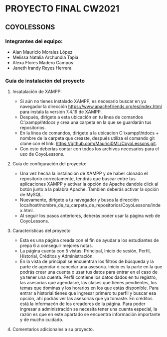 # PROYECTO FINAL CW2021

## COYOLESSONS

### Integrantes del equipo: 

* Alan Mauricio Morales López
* Melissa Natalia Archundia Tapia
* Alexa Flores Madero Campos
* Janeth Irandy Reyes Herrera

### Guía de instalación del proyecto

1. Insatalación de XAMPP:
   * Si aún no tienes instalado XAMPP, es necesario buscar en yu navegador la dirección https://www.apachefriends.org/es/index.html para instala la versión 7.4.19 de XAMPP.
   * Después, dirigete a esta ubicación en tu línea de comandos C:\xampp\htdocs y crea una carpeta en la que se guardarán tus repositorios.
   * En la línea de comandos, dirigete a la ubicacion C:\xampp\htdocs + nombre de la carpeta que creaste, después utiliza el comando git clone con el link:                                https://github.com/Maurici0ML/CoyoLessons.git.
   * Con esto deberías contar con todos los archivos necesarios para el uso de CoyoLessons.

2. Guía de configuración del proyecto:
    * Una vez hecha la instalación de XAMPP y de haber clonado el repositorio correctamente, tendrás que buscar entre tus aplicaciones XAMPP y activar la opción de Apache             dandole click al botón junto a la palabra Apache. También deberás activar la opción de MySQL.  
    * Nuevamente, dirigete a tu navegador y busca la dirección localhost/nombre_de_tu_carpeta_de_repositorios/CoyoLessons/index.html.
    * Al seguir los pasos anteriores, deberás poder usar la página web de CoyoLessons. 

3. Características del proyecto
    * Esta es una página creada con el fin de ayudar a los estudiantes de prepa 6 a conseguir mejores notas.
    * La página cuenta con 5 vistas: Principal, Inicio de sesión, Perfil, Historial, Créditos y Administración.
    * En la vista de principal se encuentran los filtros de búsqueda y la parte de agendar o cancelar una asesoría. Inicio es la parte en la que podrás crear una cuenta o usar         tus datos para entrar en el caso de ya tener una cuenta. Perfil contiene los datos dados en tu registro, las asesorías que agendasre, las clases que tienes pendientes, los       temas que dominas y los horarios en los que estás disponible. Para entrar a historial tienes que ingresar primero tu perfil y buscar esa opción, ahí podrás ver las               asesorías que ya tomaste. En créditos está la informacón de los creadores de la página. Para poder ingresar a administración se necesita tener una cuenta especial, la           razón es que en este apartado se encuentra información importante y de mucho cuidado.
  
  4. Comentarios adicionales a su proyecto.
